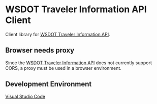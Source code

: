 WSDOT Traveler Information API Client
=====================================

Client library for [WSDOT Traveler Information API].

Browser needs proxy
-------------------

Since the [WSDOT Traveler Information API] does not currently support CORS, a proxy must be used in a browser environment.

Development Environment
-----------------------

[Visual Studio Code]

[WSDOT Traveler Information API]:http://www.wsdot.wa.gov/Traffic/api/
[Visual Studio Code]:http://code.visualstudio.com/